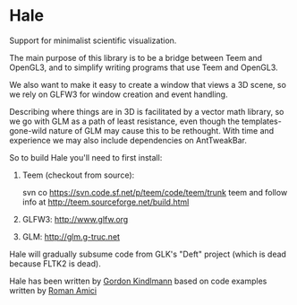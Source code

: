 Hale
====

Support for minimalist scientific visualization.

The main purpose of this library is to be a bridge between Teem and OpenGL3,
and to simplify writing programs that use Teem and OpenGL3.

We also want to make it easy to create a window that views a 3D scene,
so we rely on GLFW3 for window creation and event handling.

Describing where things are in 3D is facilitated by a vector math
library, so we go with GLM as a path of least resistance, even though
the templates-gone-wild nature of GLM may cause this to be rethought.
With time and experience we may also include dependencies on
AntTweakBar.

So to build Hale you'll need to first install:

1. Teem (checkout from source):

   svn co https://svn.code.sf.net/p/teem/code/teem/trunk teem
   and follow info at http://teem.sourceforge.net/build.html

2. GLFW3: http://www.glfw.org

3. GLM: http://glm.g-truc.net

Hale will gradually subsume code from GLK's "Deft" project (which is
dead because FLTK2 is dead).

Hale has been written by [Gordon Kindlmann](http://people.cs.uchicago.edu/~glk/) based on code examples written by [Roman Amici](https://github.com/roman-amici)
